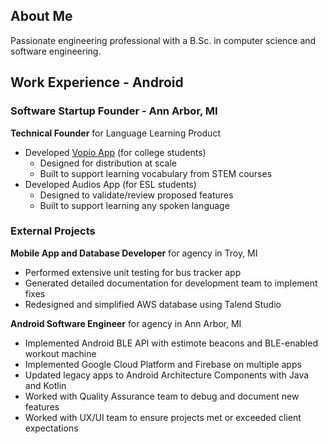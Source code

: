 
## About Me
Passionate engineering professional with a B.Sc. in computer science and software engineering.

## Work Experience - Android

### Software Startup Founder - Ann Arbor, MI
**Technical Founder** for Language Learning Product
* Developed [Vopio App](https://github.com/rmesquit/vopio-android) (for college students)
  * Designed for distribution at scale
  * Built to support learning vocabulary from STEM courses
* Developed Audios App (for ESL students)
  * Designed to validate/review proposed features
  * Built to support learning any spoken language

### External Projects
**Mobile App and Database Developer** for agency in Troy, MI
* Performed extensive unit testing for bus tracker app
* Generated detailed documentation for development team to implement fixes
* Redesigned and simplified AWS database using Talend Studio

**Android Software Engineer** for agency in Ann Arbor, MI
* Implemented Android BLE API with estimote beacons and BLE-enabled workout machine
* Implemented Google Cloud Platform and Firebase on multiple apps
* Updated legacy apps to Android Architecture Components with Java and Kotlin
* Worked with Quality Assurance team to debug and document new features
* Worked with UX/UI team to ensure projects met or exceeded client expectations

